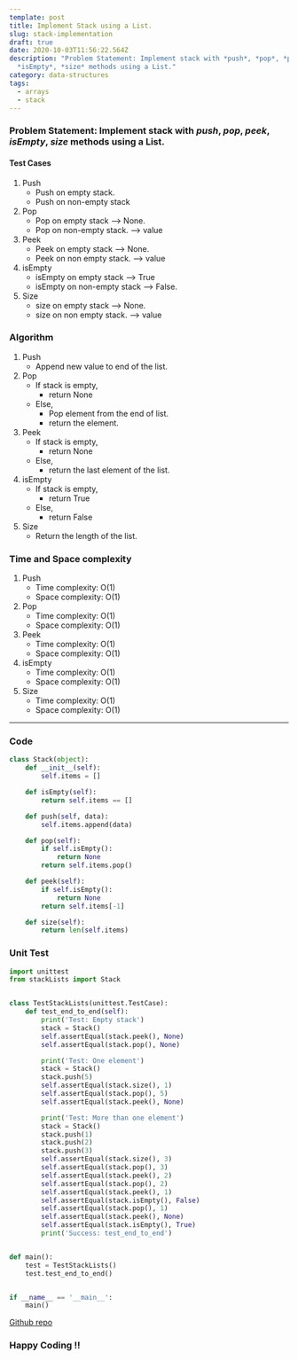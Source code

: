 ```yaml
---
template: post
title: Implement Stack using a List.
slug: stack-implementation
draft: true
date: 2020-10-03T11:56:22.564Z
description: "Problem Statement: Implement stack with *push*, *pop*, *peek*,
  *isEmpty*, *size* methods using a List."
category: data-structures
tags:
  - arrays
  - stack
---
```

### Problem Statement: Implement stack with *push*, *pop*, *peek*, *isEmpty*, *size* methods using a List.

#### Test Cases
1. Push
    * Push on empty stack. 
    * Push on non-empty stack
2. Pop
    * Pop on empty stack --> None.
    * Pop on non-empty stack. --> value
3. Peek
    * Peek on empty stack --> None.
    * Peek on non empty stack. --> value
4. isEmpty
    * isEmpty on empty stack --> True
    * isEmpty on non-empty stack --> False.
5. Size
    * size on empty stack --> None.
    * size on non empty stack. --> value

### Algorithm
1. Push
   * Append new value to end of the list.
2. Pop
   * If stack is empty,
        * return None
   * Else,
        * Pop element from the end of list.
        * return the element.
3. Peek
    * If stack is empty,
        * return None
    * Else,
        * return the last element of the list.
4. isEmpty
    * If stack is empty,
        * return True
    * Else, 
        * return False
5. Size
    * Return the length of the list.

### Time and Space complexity
1. Push
    * Time complexity: O(1)
    * Space complexity: O(1)
2. Pop
    * Time complexity: O(1)
    * Space complexity: O(1)
3. Peek
    * Time complexity: O(1)
    * Space complexity: O(1)
4. isEmpty
    * Time complexity: O(1)
    * Space complexity: O(1)
5. Size
    * Time complexity: O(1)
    * Space complexity: O(1)
***
### Code
```python
class Stack(object):
    def __init__(self):
        self.items = []

    def isEmpty(self):
        return self.items == []

    def push(self, data):
        self.items.append(data)

    def pop(self):
        if self.isEmpty():
            return None
        return self.items.pop()

    def peek(self):
        if self.isEmpty():
            return None
        return self.items[-1]

    def size(self):
        return len(self.items)
```

### Unit Test
```python
import unittest
from stackLists import Stack


class TestStackLists(unittest.TestCase):
    def test_end_to_end(self):
        print('Test: Empty stack')
        stack = Stack()
        self.assertEqual(stack.peek(), None)
        self.assertEqual(stack.pop(), None)

        print('Test: One element')
        stack = Stack()
        stack.push(5)
        self.assertEqual(stack.size(), 1)
        self.assertEqual(stack.pop(), 5)
        self.assertEqual(stack.peek(), None)

        print('Test: More than one element')
        stack = Stack()
        stack.push(1)
        stack.push(2)
        stack.push(3)
        self.assertEqual(stack.size(), 3)
        self.assertEqual(stack.pop(), 3)
        self.assertEqual(stack.peek(), 2)
        self.assertEqual(stack.pop(), 2)
        self.assertEqual(stack.peek(), 1)
        self.assertEqual(stack.isEmpty(), False)
        self.assertEqual(stack.pop(), 1)
        self.assertEqual(stack.peek(), None)
        self.assertEqual(stack.isEmpty(), True)
        print('Success: test_end_to_end')


def main():
    test = TestStackLists()
    test.test_end_to_end()


if __name__ == '__main__':
    main()
```

[Github repo](https://github.com/Codewithml/coding-problems-solutions/tree/master/stacks-queues/stack/stack-lists)

### Happy Coding !!